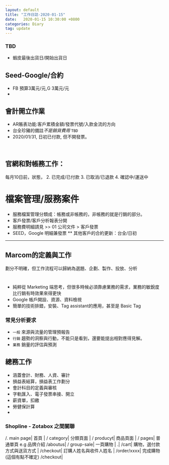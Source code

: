 ```yaml
---
layout: default
title: "工作日誌-2020-01-15"
date:   2020-01-15 10:30:00 +0800
categories: Diary
tag: update 
---
```


### TBD
* 蝦皮最後出貨日/開始出貨日
	

## Seed-Google/合約

- FB 預算3萬元/元,G 3萬元/元
- 

## 會計開立作業
- AR賬表功能:客戶累積金額/發票代號/入款金流的方向
- 台全珍豬的備註*不是銷貨費用* `TBD` 
- 2020/01/31, 日初已付款, 但不開發票。
<br>

## 官網和對帳務工作：
每月10日前，狀態，
2. 已完成/已付款
3. 已取消/已退款
4. 確認中/運送中

# 檔案管理/服務案件
* 服務檔案管理分類成：帳務或非帳務的，非帳務的就是行銷的部分。
* 客戶發票/客戶分析報表分開
* 服務費明細請見 >> 01 公司文件 > 客戶發票
* SEED，Google 明細兼發票
** 其他客戶的合約更新：台全/日初

- - -

## Marcom的定義與工作
劃分不明確，但工作流程可以歸納為選題、企劃、製作、投放、分析
#
- 純粹從 Marketing 端思考，但很多時候必須靠慮業務的需求，業務的敏銳度比行銷有時效果來得更快
- Google 帳戶開設、資源、資料檢視
- 簡單的技術排錯，安裝、Tag assistant的應用，甚至是 Basic Tag


### 常見分析要求
- `一般` 來源與流量的管理預報告
- `行銷` 趨勢的洞察與行動，不能只是看到，還要能提出相對應得見解。
- `業務` 銷量的評估與預測



## 總務工作
* 涵蓋會計、財務、人資、審計
* 損益表結算，損益表工作劃分
* 會計科目的定義與審核
* 字軌匯入、電子發票串接、開立 
* 薪資單，扣繳
* 勞健保計算
*



### Shopline - Zotabox 之間關聯
/. main page| 首頁 |
/ category| 分類頁面 |
/ producyt| 商品頁面 |
/ pages| 普通單頁 e.g 品牌介紹 /aboutus|
/ group-sale| 一頁購物 |
.|
/cart| 購物，選付款方式與送貨方式 |
/checkout| 訂購人姓名與收件人姓名 |
/order/xxxx| 完成購物 (這個有點不確定)
/checkout|











